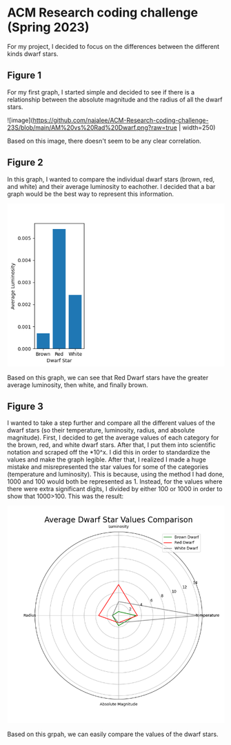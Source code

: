 # ACM Research coding challenge (Spring 2023)

For my project, I decided to focus on the differences between the different kinds dwarf stars. 


## Figure 1
For my first graph, I started simple and decided to see if there is a relationship between the absolute magnitude and the radius of all the dwarf stars.

![image](https://github.com/najalee/ACM-Research-coding-challenge-23S/blob/main/AM%20vs%20Rad%20Dwarf.png?raw=true | width=250)

Based on this image, there doesn't seem to be any clear correlation.

## Figure 2
In this graph, I wanted to compare the individual dwarf stars (brown, red, and white) and their average luminosity to eachother. I decided that a bar graph would be the best way to represent this information.

![image](https://github.com/najalee/ACM-Research-coding-challenge-23S/blob/main/AvgAM%20of%20Dwarf.png?raw=true)

Based on this graph, we can see that Red Dwarf stars have the greater average luminosity, then white, and finally brown. 

## Figure 3
I wanted to take a step further and compare all the different values of the dwarf stars (so their temperature, luminosity, radius, and absolute magnitude). First, I decided to get the average values of each category for the brown, red, and white dwarf stars. After that, I put them into scientific notation and scraped off the \*10^x. I did this in order to standardize the values and make the graph legible. After that, I realized I made a huge mistake and misrepresented the star values for some of the categories (temperature and luminosity). This is because, using the method I had done, 1000 and 100 would both be represented as 1. Instead, for the values where there were extra significant digits, I divided by either 100 or 1000 in order to show that 1000>100. This was the result:

![image](https://github.com/najalee/ACM-Research-coding-challenge-23S/blob/main/Avg%20Values%20of%20Dwarf.png?raw=true)

Based on this grpah, we can easily compare the values of the dwarf stars.

